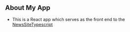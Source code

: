 ## About My App

- This is a React app which serves as the front end to the [NewsSiteTypescript](https://github.com/kamau-n/newsSiteReactClient/)
